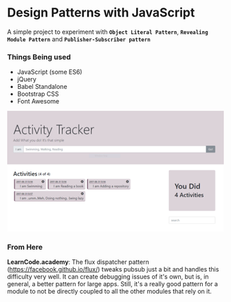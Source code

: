 # Design Patterns with JavaScript
A simple project to experiment with **`Object Literal Pattern`**, **`Revealing Module Pattern`** and **`Publisher-Subscriber pattern`** 

### Things Being used
* JavaScript (some ES6)
* jQuery
* Babel Standalone
* Bootstrap CSS
* Font Awesome

![Screenshot](https://github.com/legndery/DesignPatternsWithJS/raw/master/Screen.png "Here's The Screenshot")

### From Here
**LearnCode.academy**: The flux dispatcher pattern (https://facebook.github.io/flux/) tweaks pubsub just a bit and handles this difficulty very well.  It can create debugging issues of it's own, but is, in general, a better pattern for large apps.  Still, it's a really good pattern for a module to not be directly coupled to all the other modules that rely on it.